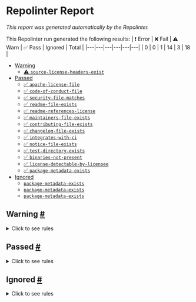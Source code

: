 # Repolinter Report

*This report was generated automatically by the Repolinter.*

This Repolinter run generated the following results:
| ❗  Error | ❌  Fail | ⚠️  Warn | ✅  Pass | Ignored | Total |
|---|---|---|---|---|---|
| 0 | 0 | 1 | 14 | 3 | 18 |

- [Warning](#user-content-warning)
  - [⚠️ `source-license-headers-exist`](#user-content--source-license-headers-exist)
- [Passed](#user-content-passed)
  - [✅ `apache-license-file`](#user-content--apache-license-file)
  - [✅ `code-of-conduct-file`](#user-content--code-of-conduct-file)
  - [✅ `security-file-matches`](#user-content--security-file-matches)
  - [✅ `readme-file-exists`](#user-content--readme-file-exists)
  - [✅ `readme-references-license`](#user-content--readme-references-license)
  - [✅ `maintainers-file-exists`](#user-content--maintainers-file-exists)
  - [✅ `contributing-file-exists`](#user-content--contributing-file-exists)
  - [✅ `changelog-file-exists`](#user-content--changelog-file-exists)
  - [✅ `integrates-with-ci`](#user-content--integrates-with-ci)
  - [✅ `notice-file-exists`](#user-content--notice-file-exists)
  - [✅ `test-directory-exists`](#user-content--test-directory-exists)
  - [✅ `binaries-not-present`](#user-content--binaries-not-present)
  - [✅ `license-detectable-by-licensee`](#user-content--license-detectable-by-licensee)
  - [✅ `package-metadata-exists`](#user-content--package-metadata-exists)
- [Ignored](#user-content-ignored)
  - [`package-metadata-exists`](#user-content-package-metadata-exists)
  - [`package-metadata-exists`](#user-content-package-metadata-exists)
  - [`package-metadata-exists`](#user-content-package-metadata-exists)

## Warning <a href="#user-content-warning" id="warning">#</a>

<details>
<summary>Click to see rules</summary>

### ⚠️ `source-license-headers-exist` <a href="#user-content--source-license-headers-exist" id="-source-license-headers-exist">#</a>

Did not find file matching the specified patterns. Below is a list of files or patterns that failed:

- `**/*.js`
- `!node_modules/**`

</details>

## Passed <a href="#user-content-passed" id="passed">#</a>

<details>
<summary>Click to see rules</summary>

### ✅ `apache-license-file` <a href="#user-content--apache-license-file" id="-apache-license-file">#</a>

Contains Apache License.*Version 2.0 (`LICENSE`).

### ✅ `code-of-conduct-file` <a href="#user-content--code-of-conduct-file" id="-code-of-conduct-file">#</a>

Contains https://wiki.hyperledger.org/community/hyperledger-project-code-of-conduct (`CODE_OF_CONDUCT.md`).

### ✅ `security-file-matches` <a href="#user-content--security-file-matches" id="-security-file-matches">#</a>

Contains https://wiki.hyperledger.org/display/SEC/Defect.Response (`SECURITY.md`).

### ✅ `readme-file-exists` <a href="#user-content--readme-file-exists" id="-readme-file-exists">#</a>

Found file (`README.md`).

### ✅ `readme-references-license` <a href="#user-content--readme-references-license" id="-readme-references-license">#</a>

Contains license (`README.md`).

### ✅ `maintainers-file-exists` <a href="#user-content--maintainers-file-exists" id="-maintainers-file-exists">#</a>

Found file (`MAINTAINERS.md`).

### ✅ `contributing-file-exists` <a href="#user-content--contributing-file-exists" id="-contributing-file-exists">#</a>

Found file (`CONTRIBUTING.md`).

### ✅ `changelog-file-exists` <a href="#user-content--changelog-file-exists" id="-changelog-file-exists">#</a>

Found file (`CHANGELOG.md`).

### ✅ `integrates-with-ci` <a href="#user-content--integrates-with-ci" id="-integrates-with-ci">#</a>

Found file (`.circleci/config.yml`).

### ✅ `notice-file-exists` <a href="#user-content--notice-file-exists" id="-notice-file-exists">#</a>

Found file (`NOTICES`).

### ✅ `test-directory-exists` <a href="#user-content--test-directory-exists" id="-test-directory-exists">#</a>

Found file (`aries_cloudagent/tests`).

### ✅ `binaries-not-present` <a href="#user-content--binaries-not-present" id="-binaries-not-present">#</a>

Excluded file type doesn't exist. (`**/*.exe,**/*.dll,!node_modules/**`).

### ✅ `license-detectable-by-licensee` <a href="#user-content--license-detectable-by-licensee" id="-license-detectable-by-licensee">#</a>

Licensee identified the license for project: Apache-2.0.

### ✅ `package-metadata-exists` <a href="#user-content--package-metadata-exists" id="-package-metadata-exists">#</a>

Found file (`setup.py`).

</details>

## Ignored <a href="#user-content-ignored" id="ignored">#</a>

<details>
<summary>Click to see rules</summary>

### `package-metadata-exists` <a href="#user-content-package-metadata-exists" id="package-metadata-exists">#</a>

This rule was ignored for the following reason: ignored due to unsatisfied condition(s): "language=javascript"

### `package-metadata-exists` <a href="#user-content-package-metadata-exists" id="package-metadata-exists">#</a>

This rule was ignored for the following reason: ignored due to unsatisfied condition(s): "language=ruby"

### `package-metadata-exists` <a href="#user-content-package-metadata-exists" id="package-metadata-exists">#</a>

This rule was ignored for the following reason: ignored due to unsatisfied condition(s): "language=java"

</details>

